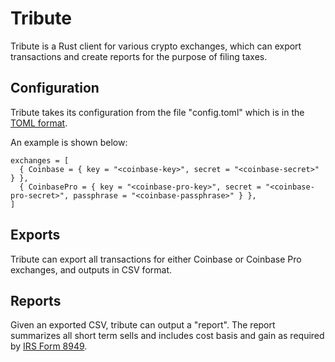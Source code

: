 # Tribute

Tribute is a Rust client for various crypto exchanges, which can export
transactions and create reports for the purpose of filing taxes.

## Configuration

Tribute takes its configuration from the file "config.toml" which is in the
[TOML format](https://github.com/toml-lang/toml).

An example is shown below:

    exchanges = [
      { Coinbase = { key = "<coinbase-key>", secret = "<coinbase-secret>" } },
      { CoinbasePro = { key = "<coinbase-pro-key>", secret = "<coinbase-pro-secret>", passphrase = "<coinbase-passphrase>" } },
    ]

## Exports

Tribute can export all transactions for either Coinbase or Coinbase Pro
exchanges, and outputs in CSV format.

## Reports

Given an exported CSV, tribute can output a "report". The report summarizes all
short term sells and includes cost basis and gain as required by [IRS Form
8949](http://www.irs.gov/Form8949).
